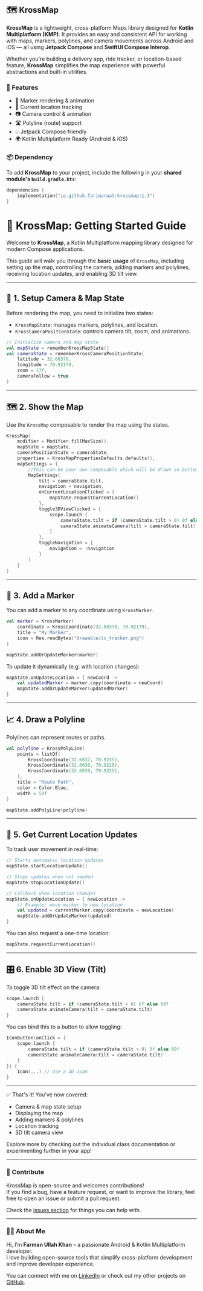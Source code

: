 ## 🗺️ KrossMap

**KrossMap** is a lightweight, cross-platform Maps library designed for **Kotlin Multiplatform (KMP)**. It provides an easy and consistent API for working with maps, markers, polylines, and camera movements across Android and iOS — all using **Jetpack Compose** and **SwiftUI Compose Interop**.

Whether you're building a delivery app, ride tracker, or location-based feature, **KrossMap** simplifies the map experience with powerful abstractions and built-in utilities.

### 🚀 Features

- 🧭 Marker rendering & animation  
- 📍 Current location tracking  
- 📷 Camera control & animation  
- 🛣️ Polyline (route) support  
- 💡 Jetpack Compose friendly  
- 🌍 Kotlin Multiplatform Ready (Android & iOS)

### 📦 Dependency

To add **KrossMap** to your project, include the following in your **shared module's `build.gradle.kts`**:

```kotlin
dependencies {
    implementation("io.github.farimarwat:krossmap:1.3")
}

```

# 📍 KrossMap: Getting Started Guide

Welcome to **KrossMap**, a Kotlin Multiplatform mapping library designed for modern Compose applications.

This guide will walk you through the **basic usage** of `KrossMap`, including setting up the map, controlling the camera, adding markers and polylines, receiving location updates, and enabling 3D tilt view.

---

## 🧭 1. Setup Camera & Map State

Before rendering the map, you need to initialize two states:

- `KrossMapState`: manages markers, polylines, and location.
- `KrossCameraPositionState`: controls camera tilt, zoom, and animations.

```kotlin
// Initialize camera and map state
val mapState = rememberKrossMapState()
val cameraState = rememberKrossCameraPositionState(
    latitude = 32.60370,
    longitude = 70.92179,
    zoom = 17f,
    cameraFollow = true
)
```

---

## 🗺️ 2. Show the Map

Use the `KrossMap` composable to render the map using the states.

```kotlin
KrossMap(
    modifier = Modifier.fillMaxSize(),
    mapState = mapState,
    cameraPositionState = cameraState,
    properties = KrossMapPropertiesDefaults.defaults(),
    mapSettings = {
        //This can be your own composable which will be drawn on bottom-right
        MapSettings(
            tilt = cameraState.tilt,
            navigation = navigation,
            onCurrentLocationClicked = {
                mapState.requestCurrentLocation()
            },
            toggle3DViewClicked = {
                scope.launch {
                    cameraState.tilt = if (cameraState.tilt > 0) 0f else 60f
                    cameraState.animateCamera(tilt = cameraState.tilt)
                }
            },
            toggleNavigation = {
                navigation = !navigation
            }
        )
    }
)
```

---

## 📌 3. Add a Marker

You can add a marker to any coordinate using `KrossMarker`.

```kotlin
val marker = KrossMarker(
    coordinate = KrossCoordinate(32.60370, 70.92179),
    title = "My Marker",
    icon = Res.readBytes("drawable/ic_tracker.png")
)

mapState.addOrUpdateMarker(marker)
```

To update it dynamically (e.g. with location changes):

```kotlin
mapState.onUpdateLocation = { newCoord ->
    val updatedMarker = marker.copy(coordinate = newCoord)
    mapState.addOrUpdateMarker(updatedMarker)
}
```

---

## 📈 4. Draw a Polyline

Polylines can represent routes or paths.

```kotlin
val polyline = KrossPolyLine(
    points = listOf(
        KrossCoordinate(32.6037, 70.9215),
        KrossCoordinate(32.6038, 70.9220),
        KrossCoordinate(32.6039, 70.9225),
    ),
    title = "Route Path",
    color = Color.Blue,
    width = 50f
)

mapState.addPolyLine(polyline)
```

---

## 📡 5. Get Current Location Updates

To track user movement in real-time:

```kotlin
// Starts automatic location updates
mapState.startLocationUpdate()

// Stops updates when not needed
mapState.stopLocationUpdate()

// Callback when location changes
mapState.onUpdateLocation = { newLocation ->
    // Example: move marker to new location
    val updated = currentMarker.copy(coordinate = newLocation)
    mapState.addOrUpdateMarker(updated)
}
```

You can also request a one-time location:

```kotlin
mapState.requestCurrentLocation()
```

---

## 🎛️ 6. Enable 3D View (Tilt)

To toggle 3D tilt effect on the camera:

```kotlin
scope.launch {
    cameraState.tilt = if (cameraState.tilt > 0) 0f else 60f
    cameraState.animateCamera(tilt = cameraState.tilt)
}
```

You can bind this to a button to allow toggling:

```kotlin
IconButton(onClick = {
    scope.launch {
        cameraState.tilt = if (cameraState.tilt > 0) 0f else 60f
        cameraState.animateCamera(tilt = cameraState.tilt)
    }
}) {
    Icon(...) // Use a 3D icon
}
```

---

✅ That's it! You've now covered:

- Camera & map state setup  
- Displaying the map  
- Adding markers & polylines  
- Location tracking  
- 3D tilt camera view

Explore more by checking out the individual class documentation or experimenting further in your app!

---

### 🤝 Contribute

KrossMap is open-source and welcomes contributions!  
If you find a bug, have a feature request, or want to improve the library, feel free to open an issue or submit a pull request.

Check the [issues section](https://github.com/farimarwat/krossmap/issues) for things you can help with.

---

### 👨‍💻 About Me

Hi, I’m **Farman Ullah Khan** – a passionate Android & Kotlin Multiplatform developer.  
I love building open-source tools that simplify cross-platform development and improve developer experience.

You can connect with me on [LinkedIn](https://www.linkedin.com/in/farman-ullah-marwat-a02859196/) or check out my other projects on [GitHub](https://github.com/farimarwat).

